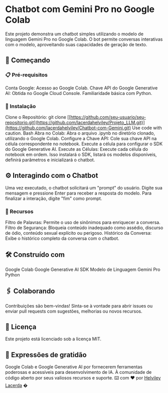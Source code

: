 # Chatbot com Gemini Pro no Google Colab
Este projeto demonstra um chatbot simples utilizando o modelo de linguagem Gemini Pro no Google Colab. O bot permite conversas interativas com o modelo, aproveitando suas capacidades de geração de texto.
## 🚀 Começando
### 📋 Pré-requisitos
Conta Google: Acesso ao Google Colab.
Chave API do Google Generative AI: Obtida no Google Cloud Console.
Familiaridade básica com Python.
### 🔧 Instalação
Clone o Repositório:
git clone [[https://github.com/seu-usuario/seu-repositorio.git](https://github.com/lacerdahelviley/Projeto_LLM.git)](https://github.com/lacerdahelviley/Chatbot-com-Gemini.git)
Use code with caution.
Bash
Abra no Colab: Abra o arquivo .ipynb no diretório clonado, utilizando o Google Colab.
Configure a Chave API:
Cole sua chave API na célula correspondente no notebook.
Execute a célula para configurar o SDK do Google Generative AI.
Execute as Células: Execute cada célula do notebook em ordem. Isso instalará o SDK, listará os modelos disponíveis, definirá parâmetros e inicializará o chatbot.
## ⚙️ Interagindo com o Chatbot
Uma vez executado, o chatbot solicitará um "prompt" do usuário. Digite sua mensagem e pressione Enter para receber a resposta do modelo.
Para finalizar a interação, digite "fim" como prompt.
### 🔩 Recursos
Filtro de Palavras: Permite o uso de sinônimos para enriquecer a conversa.
Filtro de Segurança: Bloqueia conteúdo inadequado como assédio, discurso de ódio, conteúdo sexual explícito ou perigoso.
Histórico da Conversa: Exibe o histórico completo da conversa com o chatbot.
## 🛠️ Construído com
Google Colab
Google Generative AI SDK
Modelo de Linguagem Gemini Pro
Python
## 🖇️ Colaborando
Contribuições são bem-vindas! Sinta-se à vontade para abrir issues ou enviar pull requests com sugestões, melhorias ou novos recursos.
## 📄 Licença
Este projeto está licenciado sob a licença MIT.
## 🎁 Expressões de gratidão
Google Colab e Google Generative AI por fornecerem ferramentas poderosas e acessíveis para desenvolvimento de IA.
À comunidade de código aberto por seus valiosos recursos e suporte.
⌨️ com ❤️ por [Helviley Lacerda](https://github.com/lacerdahelviley) �
